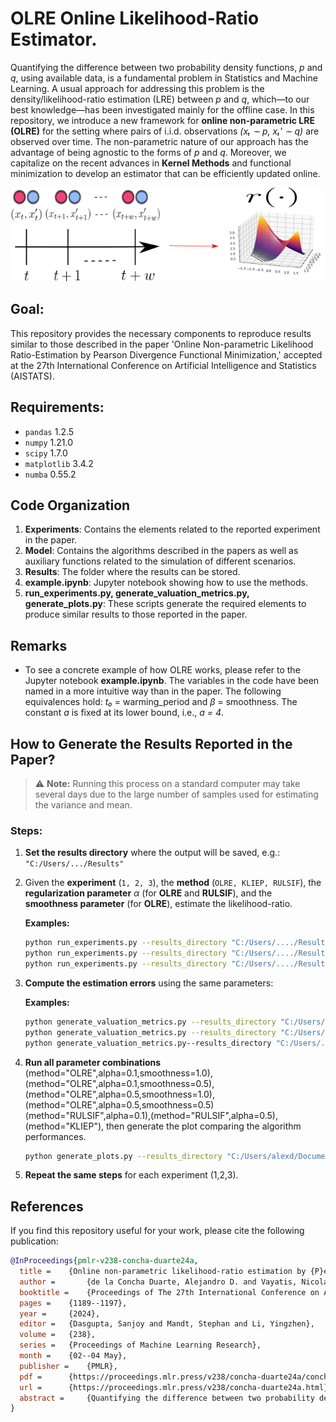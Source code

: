 # OLRE Online Likelihood-Ratio Estimator. 
Quantifying the difference between two probability density functions, *p* and *q*, using available data, is a fundamental problem in Statistics and Machine Learning. A usual approach for addressing this problem is the density/likelihood-ratio estimation (LRE) between *p* and *q*, which—to our best knowledge—has been investigated mainly for the offline case. In this repository, we introduce a new framework for **online non-parametric LRE (OLRE)** for the setting where pairs of i.i.d. observations *(xₜ ∼ p, xₜ' ∼ q)* are observed over time. The non-parametric nature of our approach has the advantage of being agnostic to the forms of *p* and *q*. Moreover, we capitalize on the recent advances in **Kernel Methods** and functional minimization to develop an estimator that can be efficiently updated online.

<div align="center">
  <img src="time_series_to_ratio.png" alt="OLRE Framework" width="600">
</div>

## Goal: 
This repository provides the necessary components to reproduce results similar to those described in the paper 'Online Non-parametric Likelihood Ratio-Estimation by Pearson Divergence Functional Minimization,' accepted at the 27th International Conference on Artificial Intelligence and Statistics (AISTATS).

## Requirements:
- `pandas` 1.2.5
- `numpy` 1.21.0
- `scipy` 1.7.0
- `matplotlib` 3.4.2
- `numba` 0.55.2

## Code Organization

1. **Experiments**: Contains the elements related to the reported experiment in the paper.
2. **Model**: Contains the algorithms described in the papers as well as auxiliary functions related to the simulation of different scenarios.
3. **Results**: The folder where the results can be stored.
4. **example.ipynb**: Jupyter notebook showing how to use the methods.
5. **run_experiments.py, generate_valuation_metrics.py, generate_plots.py**: These scripts generate the required elements to produce similar results to those reported in the paper.

## Remarks
- To see a concrete example of how OLRE works, please refer to the Jupyter notebook **example.ipynb**. The variables in the code have been named in a more intuitive way than in the paper. The following equivalences hold: *t₀* = warming_period and $\beta$ = smoothness. The constant *a* is fixed at its lower bound, i.e., *a = 4*.

## How to Generate the Results Reported in the Paper?

> ⚠️ **Note:** Running this process on a standard computer may take several days due to the large number of samples used for estimating the variance and mean.

### Steps:
1. **Set the results directory** where the output will be saved, e.g.:  
   `"C:/Users/.../Results"`

2. Given the **experiment** (`1, 2, 3`), the **method** (`OLRE, KLIEP, RULSIF`), the **regularization parameter** $\alpha$ (for **OLRE** and **RULSIF**), and the **smoothness parameter** (for **OLRE**), estimate the likelihood-ratio.  

   **Examples:**
   ```bash
   python run_experiments.py --results_directory "C:/Users/..../Results" --experiment 1 --T 10000 --n_runs 100 --alpha 0.1 --smoothness 1.0 --method "OLRE"
   python run_experiments.py --results_directory "C:/Users/..../Results" --experiment 1 --T 10000 --n_runs 100 --alpha 0.1 --method "RULSIF"
   python run_experiments.py --results_directory "C:/Users/..../Results" --experiment 1 --T 10000 --n_runs 100 --method "KLIEP"
   
3. **Compute the estimation errors** using the same parameters:
   
   **Examples:**
   ```bash
   python generate_valuation_metrics.py --results_directory "C:/Users/..../Results" --experiment 1 --T 10000 --n_runs 100 --alpha 0.1 --smoothness 1.0 --method "OLRE"
   python generate_valuation_metrics.py --results_directory "C:/Users/..../Results" --experiment 1 --T 10000 --n_runs 100 --alpha 0.1 --method "RULSIF"
   python generate_valuation_metrics.py--results_directory "C:/Users/..../Results" --experiment 1 --T 10000 --n_runs 100 --method "KLIEP"

4. **Run all parameter combinations** (method="OLRE",alpha=0.1,smoothness=1.0), (method="OLRE",alpha=0.1,smoothness=0.5),(method="OLRE",alpha=0.5,smoothness=1.0), (method="OLRE",alpha=0.5,smoothness=0.5)
   (method="RULSIF",alpha=0.1),(method="RULSIF",alpha=0.5),(method="KLIEP"), then generate the plot comparing the algorithm performances.
   ```bash
   python generate_plots.py --results_directory "C:/Users/alexd/Documents/OLRE/Results" --experiment 1

5. **Repeat the same steps** for each experiment (1,2,3).

## References 

If you  find this repository useful for your work, please cite the following publication: 

```bibtex
@InProceedings{pmlr-v238-concha-duarte24a,
  title = 	 {Online non-parametric likelihood-ratio estimation by {P}earson-divergence functional minimization},
  author =       {de la Concha Duarte, Alejandro D. and Vayatis, Nicolas and Kalogeratos, Argyris},
  booktitle = 	 {Proceedings of The 27th International Conference on Artificial Intelligence and Statistics},
  pages = 	 {1189--1197},
  year = 	 {2024},
  editor = 	 {Dasgupta, Sanjoy and Mandt, Stephan and Li, Yingzhen},
  volume = 	 {238},
  series = 	 {Proceedings of Machine Learning Research},
  month = 	 {02--04 May},
  publisher =    {PMLR},
  pdf = 	 {https://proceedings.mlr.press/v238/concha-duarte24a/concha-duarte24a.pdf},
  url = 	 {https://proceedings.mlr.press/v238/concha-duarte24a.html},
  abstract = 	 {Quantifying the difference between two probability density functions, $p$ and $q$, using available data, is a fundamental problem in Statistics and Machine Learning. A usual approach for addressing this problem is the likelihood-ratio estimation (LRE) between $p$ and $q$, which -to our best knowledge- has been investigated mainly for the offline case. This paper contributes by introducing a new framework for online non-parametric LRE (OLRE) for the setting where pairs of iid observations $(x_t \sim p, x’_t \sim q)$ are observed over time. The non-parametric nature of our approach has the advantage of being agnostic to the forms of $p$ and $q$. Moreover, we capitalize on the recent advances in Kernel Methods and functional minimization to develop an estimator that can be efficiently updated at every iteration. We provide theoretical guarantees for the performance of the OLRE method along with empirical validation in synthetic experiments.}
}



